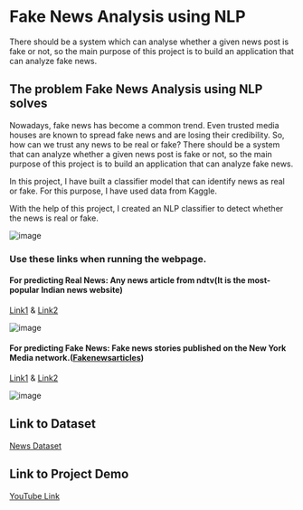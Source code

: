 # Fake News Analysis using NLP
There should be a system which can analyse whether a given news post is fake or not, so the main purpose of this project is to build an application that can analyze fake news.

## The problem Fake News Analysis using NLP solves
Nowadays, fake news has become a common trend. Even trusted media houses are known to spread fake news and are losing their credibility. So, how can we trust any news to be real or fake? There should be a system that can analyze whether a given news post is fake or not, so the main purpose of this project is to build an application that can analyze fake news.

In this project, I have built a classifier model that can identify news as real or fake. For this purpose, I have used data from Kaggle.

With the help of this project, I created an NLP classifier to detect whether the news is real or fake.

![image](https://user-images.githubusercontent.com/72940291/139529370-48a644a4-711e-4e41-8cf7-d855bed806a1.png)

### Use these links when running the webpage.
#### For predicting Real News: Any news article from ndtv(It is the most-popular Indian news website)
[Link1](https://www.ndtv.com/world-news/fresh-fighting-in-afghan-holdout-as-taliban-finalise-government-2529680#pfrom=home-ndtv_topstories) &
[Link2](https://sports.ndtv.com/england-vs-india-2021/eng-vs-ind-4th-test-rohit-sharma-registers-his-maiden-overseas-test-century-increases-indias-lead-on-day-3-2530037#pfrom=home-ndtv_topstories)

![image](https://user-images.githubusercontent.com/72940291/139529453-548a5469-bb5b-4676-88fc-51fce2e59205.png)

#### For predicting Fake News: Fake news stories published on the New York Media network.([Fakenewsarticles](https://nymag.com/tags/fake-news/))
[Link1](https://www.vulture.com/2020/10/tatiana-maslany-says-she-is-not-playing-she-hulk.html) &
[Link2](https://nymag.com/intelligencer/2020/09/trump-biden-debate-earpiece-drugs-satire.html)

![image](https://user-images.githubusercontent.com/72940291/139529473-5322f9fc-56bb-464d-ba20-c36ff8095718.png)

## Link to Dataset
[News Dataset](https://drive.google.com/file/d/1mqEpnZho-oUhSsgBnE0fwPsaogkNzKqd/view?usp=sharing)

## Link to Project Demo
[YouTube Link](https://youtu.be/RrXR48BAbC0)
